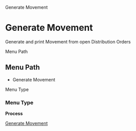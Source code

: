 
Generate Movement
# Generate Movement


Generate and print Movement from open Distribution Orders

Menu Path
## Menu Path



- Generate Movement

Menu Type
### Menu Type

**Process**


[Generate Movement](../../process-m_generate-movement.md)